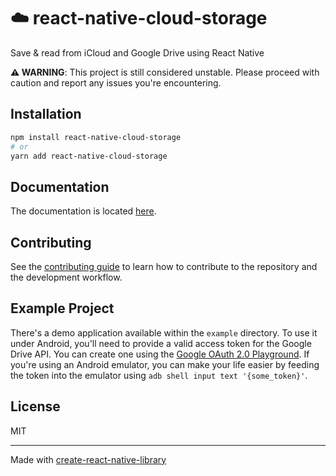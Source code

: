 # ☁️ react-native-cloud-storage

Save & read from iCloud and Google Drive using React Native

**⚠️ WARNING**: This project is still considered unstable. Please proceed with caution and report any issues you're encountering.

## Installation

```sh
npm install react-native-cloud-storage
# or
yarn add react-native-cloud-storage
```

## Documentation

The documentation is located [here](https://react-native-cloud-storage.vercel.app/docs/intro).

## Contributing

See the [contributing guide](CONTRIBUTING.md) to learn how to contribute to the repository and the development workflow.

## Example Project

There's a demo application available within the `example` directory. To use it under Android, you'll need to provide a valid access token for the Google Drive API. You can create one using the [Google OAuth 2.0 Playground](https://developers.google.com/oauthplayground). If you're using an Android emulator, you can make your life easier by feeding the token into the emulator using `adb shell input text '{some_token}'`.

## License

MIT

---

Made with [create-react-native-library](https://github.com/callstack/react-native-builder-bob)
